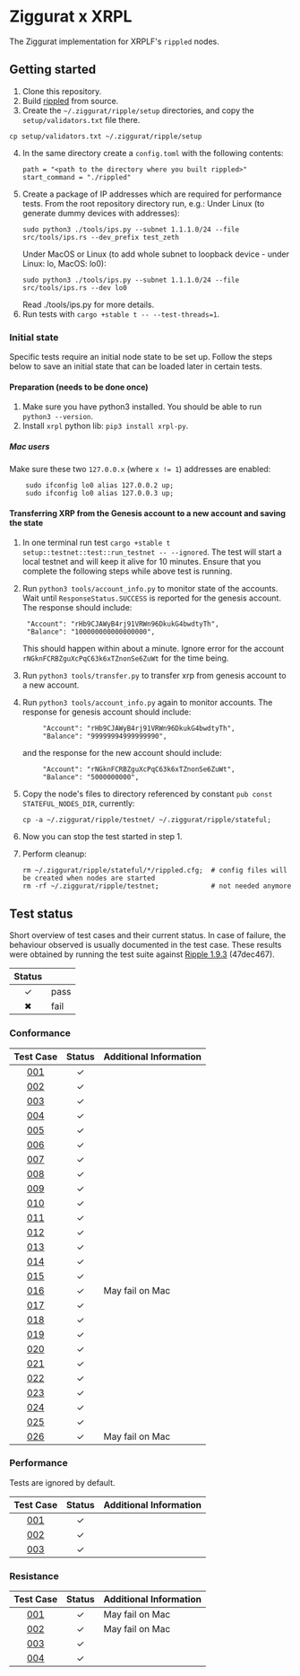 # Ziggurat x XRPL

The Ziggurat implementation for XRPLF's `rippled` nodes.

## Getting started

1. Clone this repository.
2. Build [rippled](https://github.com/XRPLF/rippled) from source.
3. Create the `~/.ziggurat/ripple/setup` directories, and copy the `setup/validators.txt` file there.

```
cp setup/validators.txt ~/.ziggurat/ripple/setup
```
4. In the same directory create a `config.toml` with the following contents:
    ```
    path = "<path to the directory where you built rippled>"
    start_command = "./rippled"
    ```
5. Create a package of IP addresses which are required for performance tests. From the root repository directory run, e.g.:
   Under Linux (to generate dummy devices with addresses):
   ```
   sudo python3 ./tools/ips.py --subnet 1.1.1.0/24 --file src/tools/ips.rs --dev_prefix test_zeth
   ```
   Under MacOS or Linux (to add whole subnet to loopback device - under Linux: lo, MacOS: lo0):
   ```
   sudo python3 ./tools/ips.py --subnet 1.1.1.0/24 --file src/tools/ips.rs --dev lo0
   ```
   Read ./tools/ips.py for more details.
6. Run tests with `cargo +stable t -- --test-threads=1`.

### Initial state
Specific tests require an initial node state to be set up.
Follow the steps below to save an initial state that can be loaded later in certain tests.

#### Preparation (needs to be done once)
1. Make sure you have python3 installed. You should be able to run `python3 --version`.
2. Install `xrpl` python lib: `pip3 install xrpl-py`.

##### Mac users
Make sure these two `127.0.0.x` (where `x != 1`) addresses are enabled:
```
    sudo ifconfig lo0 alias 127.0.0.2 up;
    sudo ifconfig lo0 alias 127.0.0.3 up;
```

#### Transferring XRP from the Genesis account to a new account and saving the state
1. In one terminal run test `cargo +stable t setup::testnet::test::run_testnet -- --ignored`.
   The test will start a local testnet and will keep it alive for 10 minutes. Ensure that you complete the
   following steps while above test is running.

2. Run `python3 tools/account_info.py` to monitor state of the accounts. 
   Wait until `ResponseStatus.SUCCESS` is reported for the genesis account. The response should include:
   ```
    "Account": "rHb9CJAWyB4rj91VRWn96DkukG4bwdtyTh",
    "Balance": "100000000000000000",
   ```
   This should happen within about a minute.
   Ignore error for the account `rNGknFCRBZguXcPqC63k6xTZnonSe6ZuWt` for the time being.
3. Run `python3 tools/transfer.py` to transfer xrp from genesis account to a new account.
4. Run `python3 tools/account_info.py` again to monitor accounts. The response for genesis account should include:
   ```
        "Account": "rHb9CJAWyB4rj91VRWn96DkukG4bwdtyTh",
        "Balance": "99999994999999990",
   ```
   and the response for the new account should include:
   ```
        "Account": "rNGknFCRBZguXcPqC63k6xTZnonSe6ZuWt",
        "Balance": "5000000000",
   ```
5. Copy the node's files to directory referenced by constant `pub const STATEFUL_NODES_DIR`, currently:
   ```
   cp -a ~/.ziggurat/ripple/testnet/ ~/.ziggurat/ripple/stateful;
   ```
6. Now you can stop the test started in step 1.
7. Perform cleanup:
   ```
   rm ~/.ziggurat/ripple/stateful/*/rippled.cfg;  # config files will be created when nodes are started
   rm -rf ~/.ziggurat/ripple/testnet;             # not needed anymore
   ```
## Test status

Short overview of test cases and their current status. In case of failure, the behaviour observed is usually documented in the test case.
These results were obtained by running the test suite against [Ripple 1.9.3](https://github.com/XRPLF/rippled) (47dec467).

| Status |               |
|:------:|---------------|
|   ✓    | pass          |
|   ✖    | fail          |


### Conformance

|             Test Case             | Status | Additional Information |
|:---------------------------------:|:------:|:-----------------------|
| [001](SPEC.md#ZG-CONFORMANCE-001) |   ✓    |                        |
| [002](SPEC.md#ZG-CONFORMANCE-002) |   ✓    |                        |
| [003](SPEC.md#ZG-CONFORMANCE-003) |   ✓    |                        |
| [004](SPEC.md#ZG-CONFORMANCE-004) |   ✓    |                        |
| [005](SPEC.md#ZG-CONFORMANCE-005) |   ✓    |                        |
| [006](SPEC.md#ZG-CONFORMANCE-006) |   ✓    |                        |
| [007](SPEC.md#ZG-CONFORMANCE-007) |   ✓    |                        |
| [008](SPEC.md#ZG-CONFORMANCE-008) |   ✓    |                        |
| [009](SPEC.md#ZG-CONFORMANCE-009) |   ✓    |                        |
| [010](SPEC.md#ZG-CONFORMANCE-010) |   ✓    |                        |
| [011](SPEC.md#ZG-CONFORMANCE-011) |   ✓    |                        |
| [012](SPEC.md#ZG-CONFORMANCE-012) |   ✓    |                        |
| [013](SPEC.md#ZG-CONFORMANCE-013) |   ✓    |                        |
| [014](SPEC.md#ZG-CONFORMANCE-014) |   ✓    |                        |
| [015](SPEC.md#ZG-CONFORMANCE-015) |   ✓    |                        |
| [016](SPEC.md#ZG-CONFORMANCE-016) |   ✓    | May fail on Mac        |
| [017](SPEC.md#ZG-CONFORMANCE-017) |   ✓    |                        |
| [018](SPEC.md#ZG-CONFORMANCE-018) |   ✓    |                        |
| [019](SPEC.md#ZG-CONFORMANCE-019) |   ✓    |                        |
| [020](SPEC.md#ZG-CONFORMANCE-020) |   ✓    |                        |
| [021](SPEC.md#ZG-CONFORMANCE-021) |   ✓    |                        |
| [022](SPEC.md#ZG-CONFORMANCE-022) |   ✓    |                        |
| [023](SPEC.md#ZG-CONFORMANCE-023) |   ✓    |                        |
| [024](SPEC.md#ZG-CONFORMANCE-024) |   ✓    |                        |
| [025](SPEC.md#ZG-CONFORMANCE-025) |   ✓    |                        |
| [026](SPEC.md#ZG-CONFORMANCE-026) |   ✓    | May fail on Mac        |

### Performance
Tests are ignored by default.

|             Test Case             | Status | Additional Information |
|:---------------------------------:|:------:|:-----------------------|
| [001](SPEC.md#ZG-PERFORMANCE-001) |   ✓    |                        |
| [002](SPEC.md#ZG-PERFORMANCE-002) |   ✓    |                        |
| [003](SPEC.md#ZG-PERFORMANCE-003) |   ✓    |                        |

### Resistance

|            Test Case             | Status | Additional Information |
|:--------------------------------:|:------:|:-----------------------|
| [001](SPEC.md#ZG-RESISTANCE-001) |   ✓    | May fail on Mac        |
| [002](SPEC.md#ZG-RESISTANCE-002) |   ✓    | May fail on Mac        |
| [003](SPEC.md#ZG-RESISTANCE-003) |   ✓    |                        |
| [004](SPEC.md#ZG-RESISTANCE-004) |   ✓    |                        |
